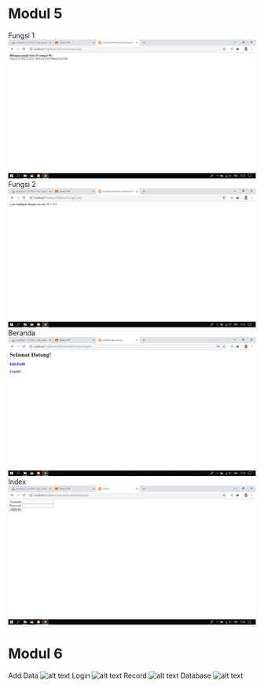 # Modul 5
Fungsi 1
![alt text](https://github.com/Alfian29/Praktikum3/blob/master/SSModul5/fungsi1.png?raw=true)
Fungsi 2
![alt text](https://github.com/Alfian29/Praktikum3/blob/master/SSModul5/fungsi2.png?raw=true)
Beranda
![alt text](https://github.com/Alfian29/Praktikum3/blob/master/SSModul5/Latihan/beranda.png?raw=true)
Index
![alt text](https://github.com/Alfian29/Praktikum3/blob/master/SSModul5/Latihan/index.png?raw=true)

# Modul 6
Add Data
![alt text](https://github.com/Alfian29/Praktikum3/blob/master/SSModul5/Latihan/add-data.png?raw=true)
Login
![alt text](https://github.com/Alfian29/Praktikum3/blob/master/SSModul5/Latihan/login.png?raw=true)
Record
![alt text](https://github.com/Alfian29/Praktikum3/blob/master/SSModul5/Latihan/record.png?raw=true)
Database
![alt text](https://github.com/Alfian29/Praktikum3/blob/master/SSModul5/Latihan/database.png?raw=true)

